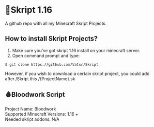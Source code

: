 <!-- Skript HTML -->

# 📜Skript 1.16 
A github repo with all my Minecraft Skript Projects. 

## How to install Skript Projects?
1) Make sure you've got skript 1.16 install on your minecraft server.
2) Open command prompt and type:
```
$ git clone https://github.com/Vatxr/Skript
```
However, if you wish to download a certain skript project, you could add after /Skript this /{ProjectName}.sk

## 🩸Bloodwork Script
Project Name: Bloodwork <br>
Supported Minecraft Versions: 1.16 +  <br>
Needed skript addons: N/A


